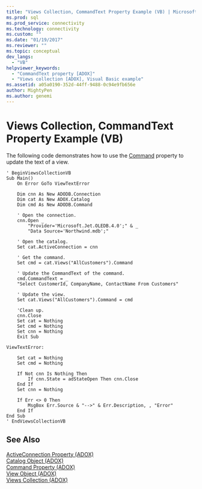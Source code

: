 ```yaml
---
title: "Views Collection, CommandText Property Example (VB) | Microsoft Docs"
ms.prod: sql
ms.prod_service: connectivity
ms.technology: connectivity
ms.custom: ""
ms.date: "01/19/2017"
ms.reviewer: ""
ms.topic: conceptual
dev_langs: 
  - "VB"
helpviewer_keywords: 
  - "CommandText property [ADOX]"
  - "Views collection [ADOX], Visual Basic example"
ms.assetid: a05a0190-352d-44ff-9488-0c94e9fb656e
author: MightyPen
ms.author: genemi
---
```

# Views Collection, CommandText Property Example (VB)
The following code demonstrates how to use the [Command](../../../ado/reference/adox-api/command-property-adox.md) property to update the text of a view.  
  
```  
' BeginViewsCollectionVB  
Sub Main()  
    On Error GoTo ViewTextError  
  
    Dim cnn As New ADODB.Connection  
    Dim cat As New ADOX.Catalog  
    Dim cmd As New ADODB.Command  
  
    ' Open the connection.  
    cnn.Open _  
        "Provider='Microsoft.Jet.OLEDB.4.0';" & _  
        "Data Source='Northwind.mdb';"  
  
    ' Open the catalog.  
    Set cat.ActiveConnection = cnn  
  
    ' Get the command.  
    Set cmd = cat.Views("AllCustomers").Command  
  
    ' Update the CommandText of the command.  
    cmd.CommandText = _  
    "Select CustomerId, CompanyName, ContactName From Customers"  
  
    ' Update the view.  
    Set cat.Views("AllCustomers").Command = cmd  
  
    'Clean up.  
    cnn.Close  
    Set cat = Nothing  
    Set cmd = Nothing  
    Set cnn = Nothing  
    Exit Sub  
  
ViewTextError:  
  
    Set cat = Nothing  
    Set cmd = Nothing  
  
    If Not cnn Is Nothing Then  
        If cnn.State = adStateOpen Then cnn.Close  
    End If  
    Set cnn = Nothing  
  
    If Err <> 0 Then  
        MsgBox Err.Source & "-->" & Err.Description, , "Error"  
    End If  
End Sub  
' EndViewsCollectionVB  
```  
  
## See Also  
 [ActiveConnection Property (ADOX)](../../../ado/reference/adox-api/activeconnection-property-adox.md)   
 [Catalog Object (ADOX)](../../../ado/reference/adox-api/catalog-object-adox.md)   
 [Command Property (ADOX)](../../../ado/reference/adox-api/command-property-adox.md)   
 [View Object (ADOX)](../../../ado/reference/adox-api/view-object-adox.md)   
 [Views Collection (ADOX)](../../../ado/reference/adox-api/views-collection-adox.md)

